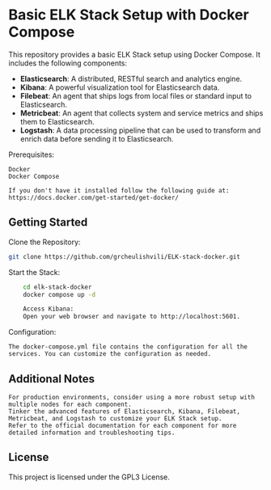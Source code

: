 # Basic ELK Stack Setup with Docker Compose

This repository provides a basic ELK Stack setup using Docker Compose. It includes the following components:

- **Elasticsearch**: A distributed, RESTful search and analytics engine.
- **Kibana**: A powerful visualization tool for Elasticsearch data.
- **Filebeat**: An agent that ships logs from local files or standard input to Elasticsearch.
- **Metricbeat**: An agent that collects system and service metrics and ships them to Elasticsearch.
- **Logstash**: A data processing pipeline that can be used to transform and enrich data before sending it to Elasticsearch.

Prerequisites:

    Docker
    Docker Compose

    If you don't have it installed follow the following guide at: https://docs.docker.com/get-started/get-docker/

## Getting Started

Clone the Repository:
```bash
git clone https://github.com/grcheulishvili/ELK-stack-docker.git
```
Start the Stack:
```bash
    cd elk-stack-docker
    docker compose up -d

    Access Kibana:
    Open your web browser and navigate to http://localhost:5601.
```
Configuration:

    The docker-compose.yml file contains the configuration for all the services. You can customize the configuration as needed.

## Additional Notes

    For production environments, consider using a more robust setup with multiple nodes for each component.
    Tinker the advanced features of Elasticsearch, Kibana, Filebeat, Metricbeat, and Logstash to customize your ELK Stack setup.
    Refer to the official documentation for each component for more detailed information and troubleshooting tips.

## License

This project is licensed under the GPL3 License.
